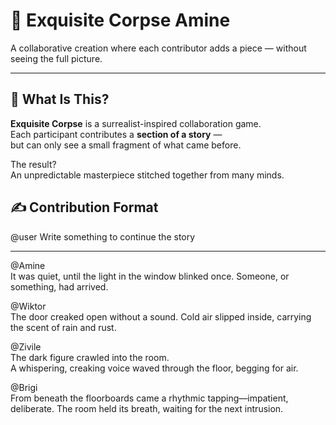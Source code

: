 # 🧩 Exquisite Corpse Amine

A collaborative creation where each contributor adds a piece — without seeing the full picture.

---

## 🌙 What Is This?

**Exquisite Corpse** is a surrealist-inspired collaboration game.  
Each participant contributes a **section of a story** —  
but can only see a small fragment of what came before.

The result?  
An unpredictable masterpiece stitched together from many minds.
## ✍️ Contribution Format

@user
Write something to continue the story

------------------
@Amine <br>
It was quiet, until the light in the window blinked once.
Someone, or something, had arrived.


@Wiktor <br>
The door creaked open without a sound.
Cold air slipped inside, carrying the scent of rain and rust.


@Zivile <br>
The dark figure crawled into the room.  
A whispering, creaking voice waved through the floor, begging for air.


@Brigi <br>
From beneath the floorboards came a rhythmic tapping—impatient, deliberate.
The room held its breath, waiting for the next intrusion.

